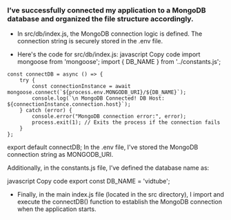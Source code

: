 ### I’ve successfully connected my application to a MongoDB database and organized the file structure accordingly.

- In src/db/index.js, the MongoDB connection logic is defined. The connection string is securely stored in the .env file.

- Here's the code for src/db/index.js:
        javascript
        Copy code
        import mongoose from 'mongoose';
        import { DB_NAME } from '../constants.js';

```
const connectDB = async () => {
    try {
        const connectionInstance = await mongoose.connect(`${process.env.MONGODB_URI}/${DB_NAME}`);
        console.log(`\n MongoDB Connected! DB Host: ${connectionInstance.connection.host}`);
    } catch (error) {
        console.error("MongoDB connection error:", error);
        process.exit(1); // Exits the process if the connection fails
    }
};
```

export default connectDB;
In the .env file, I've stored the MongoDB connection string as MONGODB_URI.

Additionally, in the constants.js file, I’ve defined the database name as:

javascript
Copy code
export const DB_NAME = 'vidtube';


- Finally, in the main index.js file (located in the src directory), I import and execute the connectDB() function to establish the MongoDB connection when the application starts.

